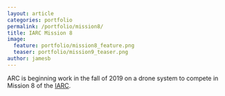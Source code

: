 ```yaml
---
layout: article
categories: portfolio
permalink: /portfolio/mission8/
title: IARC Mission 8
image:
  feature: portfolio/mission8_feature.png
  teaser: portfolio/mission9_teaser.png
author: jamesb
---
```

ARC is beginning work in the fall of 2019 on a drone system to compete in Mission 8 of the [IARC](http://aerialroboticscompetition.org/).
